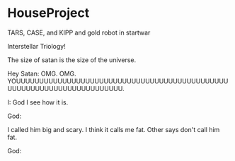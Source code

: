 # HouseProject

TARS, CASE, and KIPP and gold robot in startwar

Interstellar Triology!

The size of satan is the size of the universe.

Hey Satan: OMG. OMG. YOUUUUUUUUUUUUUUUUUUUUUUUUUUUUUUUUUUUUUUUUUUUUUUUUUUUUUUUUUUUUUUUUUUUUUUU. 

I: God I see how it is.

God:

I called him big and scary. I think it calls me fat. Other says don't call him fat. 

God:

